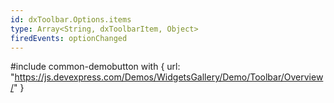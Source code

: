 ```yaml
---
id: dxToolbar.Options.items
type: Array<String, dxToolbarItem, Object>
firedEvents: optionChanged
---
```

#include common-demobutton with {
    url: "https://js.devexpress.com/Demos/WidgetsGallery/Demo/Toolbar/Overview/"
}